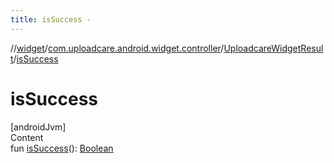 ```yaml
---
title: isSuccess -
---
```

//[widget](../../index.md)/[com.uploadcare.android.widget.controller](../index.md)/[UploadcareWidgetResult](index.md)/[isSuccess](is-success.md)



# isSuccess  
[androidJvm]  
Content  
fun [isSuccess](is-success.md)(): [Boolean](https://kotlinlang.org/api/latest/jvm/stdlib/kotlin/-boolean/index.html)  



